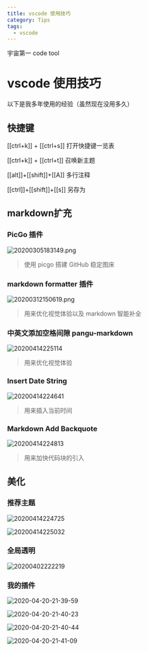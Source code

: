 ```yaml
---
title: vscode 使用技巧
category: Tips
tags:
  - vscode
---
```

宇宙第一 code tool
<!-- more -->
# vscode 使用技巧

以下是我多年使用的经验（虽然现在没用多久）

## 快捷键

[[ctrl+k]] + [[ctrl+s]] 打开快捷键一览表

[[ctrl+k]] + [[ctrl+t]] 召唤新主题

[[alt]]+[[shift]]+[[A]] 多行注释

[[ctrl]]+[[shift]]+[[s]] 另存为

## markdown扩充

### PicGo 插件

![20200305183149.png](https://raw.githubusercontent.com/fengwei2002/picgotest/master/img/20200305183149.png)
>使用 picgo 搭建 GitHub 稳定图床

### markdown formatter 插件

![20200312150619.png](https://raw.githubusercontent.com/fengwei2002/picgotest/master/img/20200312150619.png)
>用来优化视觉体验以及 markdown 智能补全

### 中英文添加空格间隙 pangu-markdown

![20200414225114](https://raw.githubusercontent.com/fengwei2002/Pictures_02/master/img/20200414225114.png)
>用来优化视觉体验

### Insert Date String

![20200414224641](https://raw.githubusercontent.com/fengwei2002/Pictures_02/master/img/20200414224641.png)
>用来插入当前时间

### Markdown Add Backquote

![20200414224813](https://raw.githubusercontent.com/fengwei2002/Pictures_02/master/img/20200414224813.png)
>用来加快代码块的引入

## 美化

### 推荐主题

![20200414224725](https://raw.githubusercontent.com/fengwei2002/Pictures_02/master/img/20200414224725.png)

![20200414225032](https://raw.githubusercontent.com/fengwei2002/Pictures_02/master/img/20200414225032.png)

### 全局透明

![20200402222219](https://raw.githubusercontent.com/fengwei2002/Pictures_02/master/img/20200402222219.png)

### 我的插件

![2020-04-20-21-39-59](https://raw.githubusercontent.com/fengwei2002/Pictures_02/master/img/2020-04-20-21-39-59.png)

![2020-04-20-21-40-23](https://raw.githubusercontent.com/fengwei2002/Pictures_02/master/img/2020-04-20-21-40-23.png)

![2020-04-20-21-40-44](https://raw.githubusercontent.com/fengwei2002/Pictures_02/master/img/2020-04-20-21-40-44.png)

![2020-04-20-21-41-09](https://raw.githubusercontent.com/fengwei2002/Pictures_02/master/img/2020-04-20-21-41-09.png)